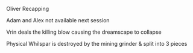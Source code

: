 Oliver Recapping

Adam and Alex not available next session

Vrin deals the killing blow causing the dreamscape to collapse

Physical Whilspar is destroyed by the mining grinder & split into 3 pieces


